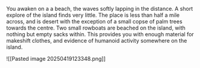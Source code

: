 You awaken on a a beach, the waves softly lapping in the distance. A short explore of the island finds very little. The place is less than half a mile across, and is desert with the exception of a small copse of palm trees towards the centre. Two small rowboats are beached on the island, with nothing but empty sacks within. This provides you with enough material for makeshift clothes, and evidence of humanoid activity somewhere on the island.

![[Pasted image 20250419123348.png]]